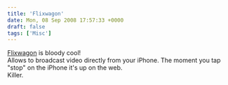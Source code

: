 ```yaml
---
title: 'Flixwagon'
date: Mon, 08 Sep 2008 17:57:33 +0000
draft: false
tags: ['Misc']
---
```


[Flixwagon](http://www.flixwagon.com/) is bloody cool!  
Allows to broadcast video directly from your iPhone. The moment you tap "stop" on the iPhone it's up on the web.  
Killer.